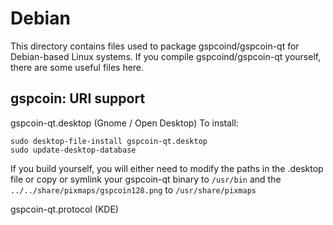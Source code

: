
Debian
====================
This directory contains files used to package gspcoind/gspcoin-qt
for Debian-based Linux systems. If you compile gspcoind/gspcoin-qt yourself, there are some useful files here.

## gspcoin: URI support ##


gspcoin-qt.desktop  (Gnome / Open Desktop)
To install:

	sudo desktop-file-install gspcoin-qt.desktop
	sudo update-desktop-database

If you build yourself, you will either need to modify the paths in
the .desktop file or copy or symlink your gspcoin-qt binary to `/usr/bin`
and the `../../share/pixmaps/gspcoin128.png` to `/usr/share/pixmaps`

gspcoin-qt.protocol (KDE)

